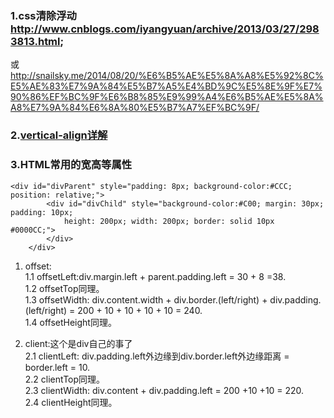### 1.css清除浮动 http://www.cnblogs.com/iyangyuan/archive/2013/03/27/2983813.html; 
或 http://snailsky.me/2014/08/20/%E6%B5%AE%E5%8A%A8%E5%92%8C%E5%AE%83%E7%9A%84%E5%B7%A5%E4%BD%9C%E5%8E%9F%E7%90%86%EF%BC%9F%E6%B8%85%E9%99%A4%E6%B5%AE%E5%8A%A8%E7%9A%84%E6%8A%80%E5%B7%A7%EF%BC%9F/
### 2.[vertical-align详解](http://www.cnblogs.com/hykun/p/3937852.html)

### 3.HTML常用的宽高等属性 
```angular2html
<div id="divParent" style="padding: 8px; background-color:#CCC; position: relative;">  
        <div id="divChild" style="background-color:#C00; margin: 30px; padding: 10px;  
            height: 200px; width: 200px; border: solid 10px  #0000CC;">  
        </div>  
    </div>  
```
1. offset:  
1.1 offsetLeft:div.margin.left + parent.padding.left = 30 + 8 =38.  
1.2 offsetTop同理。  
1.3 offsetWidth: div.content.width + div.border.(left/right) + div.padding.(left/right) = 200 + 10 + 10 + 10 + 10 = 240.  
1.4 offsetHeight同理。  

2. client:这个是div自己的事了  
2.1 clientLeft: div.padding.left外边缘到div.border.left外边缘距离 = border.left = 10.  
2.2 clientTop同理。  
2.3 clientWidth: div.content + div.padding.left = 200 +10 +10 = 220.  
2.4 clientHeight同理。  
